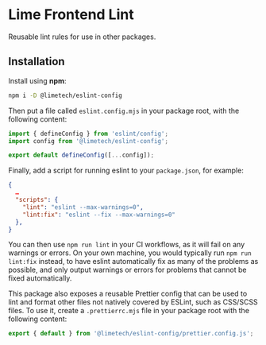 # Lime Frontend Lint

Reusable lint rules for use in other packages.

## Installation

Install using **npm**:

```sh
npm i -D @limetech/eslint-config
```

Then put a file called `eslint.config.mjs` in your package root, with the following content:

```js
import { defineConfig } from 'eslint/config';
import config from '@limetech/eslint-config';

export default defineConfig([...config]);
```

Finally, add a script for running eslint to your `package.json`, for example:

```json
{
  …
  "scripts": {
    "lint": "eslint --max-warnings=0",
    "lint:fix": "eslint --fix --max-warnings=0"
  },
}
```

You can then use `npm run lint` in your CI workflows, as it will fail on any
warnings or errors. On your own machine, you would typically run
`npm run lint:fix` instead, to have eslint automatically fix as many of the
problems as possible, and only output warnings or errors for problems that
cannot be fixed automatically.

This package also exposes a reusable Prettier config that can be used to lint and format other files not natively covered by ESLint, such as CSS/SCSS files. To use it, create a `.prettierrc.mjs` file in your package root with the following content:

```js
export { default } from '@limetech/eslint-config/prettier.config.js';
```